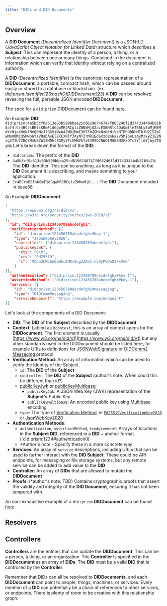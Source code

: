 ```yaml
---
title: "DIDs and DID Documents"
---
```

## Overview

A **DID Document** (*Decentralized Identifier Document*) is a JSON-LD (*JavaScript Object Notation for Linked Data*) structure which describes a **Subject**. This can represent the identity of a person, a thing, or a relationship between one or many things. Contained in the document is information which can verify that identity without relying on a centralized authority.

A **DID** (*Decentralized Identifier*) is the canonical representation of a **DIDDocument**, a portable, compact hash, which can be passed around easily or stored to a database or blockchain. (ex. *did:prism:identifier123:hashOfDIDDocument123*)  A **DID** can be *resolved*, revealing the full, parsable JSON encoded **DIDDocument**.

The spec for a `did:prism` DIDDocument can be found [here](https://github.com/input-output-hk/prism-did-method-spec/blob/main/w3c-spec/PRISM-method.md#did-documents).

An Example **DID**:
`
did:prism:4a5b5cf0a513e83b598bbea25cd6196746747f065246f1d3743344b4b81b5a74:Cr4BCrsBElsKBmF1dGgwMRJRCglzZWNwMjU2azESBHRlc3QaOmtleTE6Ly8wMjM5MmYxNjc4NmNlNmQ0NzJlOGViNzA4ZWRjMmE3OTFmZGMxNzNkNjVkNTBhODNhMTk3N2I5ZmIwMmU0MjQSWwoGYXV0aDAyElEKCXNlY3AyNTZrMRIEdGVzdBo6a2V5MjovLzAyMzkyZjE2Nzg2Y2U2ZDQ3MmU4ZWI3MDhlZGMyYTc5MWZkYzE3M2Q2NWQ1MGE4M2ExOTc3YjlmYjAyZTQyNA
`
Let's break down the format of the **DID**:

- `did:prism:` The prefix of the **DID**
- `4a5b5cf0a513e83b598bbea25cd6196746747f065246f1d3743344b4b81b5a74`: The **DID** identifier.  This can be anything, as long as it is unique to the **DID** Document it is describing, and means something to your application.
- `Cr4BCrsBElsKBmF1dGgwMRJRCglzZWNwMjU...`: The **DID** Document encoded in base58

An Example **DIDDocument**:

```json
[
  "https://www.w3.org/ns/did/v1",
  "https://w3id.org/security/suites/jws-2020/v1"
],
  "id": "did:prism:123456789abcdefghi",
  "verificationMethod": [{
    "id": "did:prism:123456789abcdefghi#key-1",
    "type": "JsonWebKey2020",
    "controller": ["did:prism:123456789abcdefghi"],
    "publicKeyJwk": {
      "kty": "OKP",
      "crv": "Ed25519",
      "x": "VCpo2LMLhn6iWku8MKvSLg2ZAoC-nlOyPVQaO3FxVeQ"
    }
}],
  "authentication": ["did:prism:123456789abcdefghi#key-1"],
  "assertionMethod": ["did:prism:123456789abcdefghi#key-1"],
  "service": [{
    "id": "did:prism:123456789abcdefghi#messaging",
    "type": "DIDCommMessaging",
    "serviceEndpoint": "https://example.com/endpoint"
}]
```

Let's look at the components of a DID Document:

- **DID**: The **DID** of the **Subject** described by the **DIDDocument**
- **Context**: Labled as `@context`, this is an array of context specs for the **DIDDocument**.  The first element is usually [https://www.w3.org/ns/did/v1](https://www.w3.org/ns/did/v1) but any other standards used in the DIDDocument should be listed here, for example URIs to definitions for [JSONWebSignature](https://w3id.org/security/suites/jws-2020/v1) or [DIDComm2 Messaging](https://didcomm.org/messaging/contexts/v2) protocol.
- **Verification Method**: An array of information which can be used to verify the identity of the Subject.
    - `id`: The **DID** of the **Subject**
    - `controller`: The **DID** of the **Subject** (author's note: When could this be different than id?)
    - [publicKeyJwk](https://www.w3.org/TR/did-core/#dfn-publickeyjwk) or [publicKeyMultibase](https://www.w3.org/TR/did-core/#dfn-publickeymultibase): 
        - `publicKeyJwk`: A JSON Web Key (JWK) representation of the **Subject's** Public Key
        - `publicKeyMultibase`: An encoded public key using [Multibase](https://www.ietf.org/archive/id/draft-multiformats-multibase-08.html) encoding
    - `type`: The type of [Verification Method](https://www.w3.org/TR/did-core/#dfn-verification-method), ie [`Ed25519VerificationKey2020`](https://www.w3.org/community/reports/credentials/CG-FINAL-di-eddsa-2020-20220724/#ed25519verificationkey2020) or [JsonWebKey2020](https://www.w3.org/community/reports/credentials/CG-FINAL-lds-jws2020-20220721/#json-web-key-2020)
- **Authentication Methods**:
    -   `authentication`, `assertionMethod`, `keyAgreement`: Arrays of locations in the **Subject DID**, referenced in a **DID** + anchor format (`did:prism:1234#authentication0)
    - *Author's note - Specify these in a more concrete way
- **Services**: An array of `service` descriptions, including URLs that can be used to further interact with the **DID Subject**. These could be API endpoints, for messaging or file storage systems, but any remote service can be added to add value to the **DID**
- **Controller**: An array of **DIDs** that are allowed to mutate the **DIDDocument**
- **Proofs**: (*author's note: TBD) Contains cryptographic proofs that assert the validity and integrity of the **DID Document**, ensuring it has not been tampered with.

An non-exhaustive example of a `did:prism` **DIDDocument** can be found [here](https://github.com/input-output-hk/prism-did-method-spec/blob/main/w3c-spec/PRISM-method.md#example-did-document-json-ld).

## Resolvers

## Controllers
**Controllers** are the entities that can update the **DIDDocument**.  This can be a person, a thing, or an organization.  The **Controller** is specified in the **DIDDocument** as an array of **DIDs**.  The **DID** must be a valid **DID** that is controlled by the **Controller**.

Remember that DIDs can all be resolved to **DIDDocuments**, and each **DIDDocument** can point to people, things, machines, or services. Every mention of a **DID** can potentially be a chain of references to other services, or endpoints.  There is plenty of room to be creative with this relationship graph.
